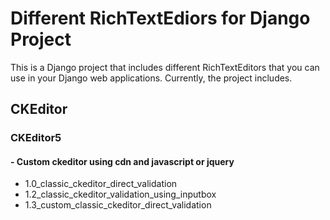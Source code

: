 # Different RichTextEdiors for Django Project

This is a Django project that includes different RichTextEditors that you can use in your Django web applications. Currently, the project includes.

## CKEditor

### CKEditor5

#### - Custom ckeditor using cdn and javascript or jquery
- 1.0_classic_ckeditor_direct_validation
- 1.2_classic_ckeditor_validation_using_inputbox
- 1.3_custom_classic_ckeditor_direct_validation